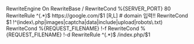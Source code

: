 <IfModule mod_rewrite.c>
 RewriteEngine On
 RewriteBase /
 RewriteCond %{SERVER_PORT} 80  
 RewriteRule ^(.*)$ https://google.com/$1 [R,L] # domain 입력!!
 RewriteCond $1 !^(index\.php|images|captcha|data|include|upload|robots\.txt)
 RewriteCond %{REQUEST_FILENAME} !-f
 RewriteCond %{REQUEST_FILENAME} !-d
 RewriteRule ^(.*)$ /index.php/$1 
</IfModule> 
